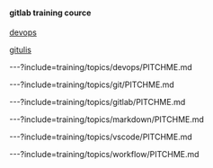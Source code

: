 #### gitlab training cource

[devops](?p=training/topics/devops)

[gitulis](?p=training/topics/git)

---?include=training/topics/devops/PITCHME.md

---?include=training/topics/git/PITCHME.md

---?include=training/topics/gitlab/PITCHME.md

---?include=training/topics/markdown/PITCHME.md

---?include=training/topics/vscode/PITCHME.md

---?include=training/topics/workflow/PITCHME.md
